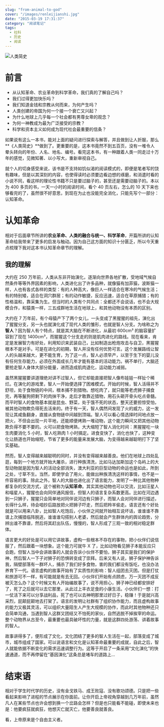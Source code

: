 ```yaml
---
slug: "from-animal-to-god"
cover: "/images/renleijianshi.jpg"
date: "2015-03-19 17:31:37"
category: "阅读笔记"
tags:
  - 社科
  - 历史
  - 阅读
---
```


![人类简史](/images/renleijianshi.jpg)

# 前言

- 从认知革命、农业革命到科学革命，我们真的了解自己吗？
- 我们过得更加快乐吗？
- 我们知道金钱和宗教从何而来，为何产生吗？
- 人类创建的帝国为何一个接一个衰亡又兴起？
- 为什么地球上几乎每一个社会都有男尊女卑的观念？
- 为何一神教成为最为广泛接受的宗教？
- 科学和资本主义如何成为现代社会最重要的信条？

如果说有这么一本书，能对上面的疑问进行探索与解答，并且做到让人折服，那么**《人类简史》**做到了。更重要的是，这本书竟然不到五百页，没有一堆令人晕头转向的年份、人名、地名、编号。看完这本书，有一种跟着人类一同走过十万年的感觉，见微知著、以小写大，重新审视自己。

就个人的切身感受来说，该书是不支持如饥似渴的阅读模式的，即便是笔者写的饶有趣味，但是以其深刻的内容，也使得读时必须要边看边想的琢磨，和消遣时看的小说不同，看这样的理论性书籍不只是要过脑子的，甚至还是需要动脑子的。本以为 400 多页的书，一天一小时的阅读时间，看个 40 页左右，怎么的 10 天下来也够看完的了，虽然很不好意思，到现在为止也没能完全消化，只能先写个一部分：认知革命。

# 认知革命

相对于后面章节所讲的**农业革命、人类的融合与统一、科学革命**，开篇所讲的认知革命给我带来了更多的启发与触动。因为自己这方面的知识十分匮乏，所以今天重点梳理下我对这本书认知革命章节的理解。

## 我的理解

大约在 250 万年前，人类从东非开始演化，逐渐向世界各地扩散，受地域气候自然条件等等外界因素的影响，人类进化出了许多品种，就像猫有加菲猫，波斯猫一样，人也有各式各样的类型：有的人种高大，像巨人一样适合在寒冷的气候生活；有的特别矮，适合在洞穴群居；有的动作敏捷，反应迅速，适合在草原捕猎；有的性格温和，靠采集为生。但当时的人类有个共同点：全都还不会说话，也不会大规模合作，和猿类一样，三五成群地生活在地球上，和其他动物没有本质的区别。

大约在 7 万年前，有个母猿产下了两个女儿，一头变成了黑猩猩的祖先，演化出了猩猩分支，另一头也就演化成了现代人类的雏形，也就是智人分支。为啥称之为**智人**？因为智人有个特点，就是其大脑在不断进化，从最初 600cm³ 的脑容量扩容到了现在 1400cm³，而猩猩这个分支走的则是肌肉进化的路线。现在看来，肯定是发展智力有好处，利用知识来武装自己，比如制造出枪炮攻击与自卫，黑猩猩根本不是对手。可是在进化的初期，智人并没有任何优势可言。这个发展路线让智人的头越来越大，更不能生育，为了这一点，智人必须早产，以至于生下的婴儿没有任何生存能力，必须在外面成长几年才能有基本的活动能力。祸不单行，大脑还要抢走智人身体大部分能量，进而造成肌肉退化，运动能力减弱。

虽然黑猩猩要讲道理绝对讲不过智人，但它却能直接把智人像布娃娃一样扯个稀烂。在演化的游戏里，智人一开始便选择了困难模式。开始的时候，智人活得并不舒坦，处于食物链的中间，根本捕不到猎物。想吃肉了，就只能等老虎狮子捕食完，再等鬣狗把剩下的肉抹干净，走后才敢靠近猎物，用石头砸开骨头吃点骨髓。而平时智人的食物基本就是昆虫、野菜，处于饿不死的状态，整天还要担惊受怕，被其他动物欺负得死去活来的。终于有一天，智人偶然间发现了火的威力，这一发现让其咸鱼翻身，直接从食物链中间越到顶端。智人可以看心情选择时间地点放一把火，不但会出现一片平地，还能顺便烤熟一堆动物，这个能力瞬间又把其他动物欺负得不要不要的。火可以把食物烤熟，大大缩短了智人消化时间：黑猩猩吃一块生肉要消化 5 小时，智人吃熟肉 1 小时搞定。进食变快了，消化也快了，这种变化让肠道也开始缩短，节省了更多的能量来发展大脑，为变得越来越聪明打下了坚实基础。

然而，智人变得越来越聪明的同时，并没有变得越来越善良。他们在地球上四处乱逛，每到一个地方就开始大屠杀，进行种族清洗，比如马达加斯加这个岛屿上的大型动物就是因为智人的活动全部消失，澳大利亚的巨型动物的命运也是如此，所到之处，寸草不生。当然，即使学会了用火，能做出种族清洗这样的事情，也不是一件容易的事。除此之外，智人的大脑也进化出了语言能力，发明了一种比其他物种都复杂的交流方式，这个被称为**认知革命**。其实其他动物也可以交流，比如汪星人和喵星人，猩猩也会向同伴通风报信，但智人的语言复杂系数更高。比如在河边遇到一只狮子，猩猩只会简单地对同伴说河边有只狮子，而智人会对同伴进行描述，长得什么样，待会咱抄后路放把火把狮子吓走，然后把羚羊偷走。语言还有个好处就是可以用来八卦，比如智人吃饱后，小伙伴之间就开始相互说坏话，谁谁谁不靠谱上次捕猎临阵脱逃，谁谁谁勾搭别人老婆，然后就会产生群体内的舆论趋势，分辨出谁不靠谱，然后将其赶出队伍，慢慢的，智人形成了三观一致的相对稳定群体。

语言更大的好处是可以用它讲故事，虚构一些根本不存在的事物，把小伙伴们说信服了，然后跟着一块想象。这个能力可就牛 X 了，比如动物看见狮子本能反应只会跑，但智人当中会讲故事的人就会告诉小伙伴不要怕，狮子其实是我们的保护神，然后智人一下子对狮子的恐惧转变成了崇拜。后来又有人说，狮子保护神告诉我，隔壁部落有一群坏人，捕杀了我们好多食物，害的我们都没有饭吃，也没办法养育下一代。语言虚构的故事开始有了实质性的影响：智人组团去灭团。但是打仗和旅游可不一样，有可能就是有去无回。小伙伴们开始有点顾虑，万一灭团不成反被灭怎么办？这个时候又有人开始编故事了，说不用担心，狮子神已经都安排好了，死了之后就可以去它那里，从此过上丰衣足食的小康生活。小伙伴们一想：打一仗活下来可以分享战利品，死了也可以去神明那里过好日子，稳赚！于是就兴高采烈，屁颠屁颠地去打架了。语言的发明让社群有了组织协作能力，而且虚构故事的能力又极其灵活，可以组织大量陌生人产生大规模的协作，而此时其他物种还只会简单沟通，当遇到智人这群又团结又不怕死的家伙，自然逃脱不掉挨宰的命运。整个动物界从古至今，最重要也最具破坏性的力量，就是这群四处游荡、讲着故事的智人。

故事讲得多了，便形成了文化，文化团结了更多的智人生活在一起，部落变成了城市，城市组成了国家。可以说语言和文化是认知革命最重要的成就，自此之后，智人就能依据不断变化的需求迅速调整行为。这等于开启了一条采用“文化演化”的快速通道，而不再停留在“基因演化”这条总是堵车的道路上…

# 结束语

相对于学生时代学的历史，没有金戈铁马、成王败寇、没有歌功颂德。只是把一些看起来影响了进程的节点展示在你面前。让你开启上帝视角穿越到几万年前，虽然凡人在某些节点也许会想到换一个岔路会怎样？但是也只能看不能碰，即使未来也是：他要疯狂就疯狂，他想灭亡就灭亡，他要善良就善良。

看，上帝原来是个自由主义者。
